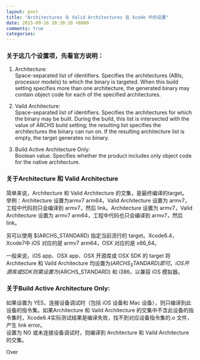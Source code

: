 ```yaml
---
layout: post
title: "Architectures 与 Valid Architectures 在 Xcode 中的设置"
date: 2015-09-16 10:39:18 +0800
comments: true
categories: 
---
```


### 关于这几个设置项，先看官方说明：  

1. Architecture:  
Space-separated list of identifiers. Specifies the architectures (ABIs, processor models) to which the binary is targeted. When this build setting specifies more than one architecture, the generated binary may contain object code for each of the specified architectures.


2. Vaild Architecture:  
Space-separated list of identifiers. Specifies the architectures for which the binary may be built. During the build, this list is intersected with the value of ARCHS build setting; the resulting list specifies the architectures the binary can run on. If the resulting architecture list is empty, the target generates no binary.

3. Build Active Architecture Only:  
Boolean value. Specifies whether the product includes only object code for the native architecture.

### 关于Architecture 和 Valid Architecture
简单来说，Architecture 和 Valid Architecture 的交集，是最终编译的target。  
举例：Architecture 设置为armv7 arm64，Valid Architecture 设置为 armv7，工程中代码则只会编译到 armv7，然后 link。Architecture 设置为 armv7，Valid Architecture 设置为 armv7 arm64，工程中代码也只会编译到 armv7，然后 link。  

另可以使用 $(ARCHS_STANDARD) 指定当前流行的 target。Xcode6.4，Xcode7中 iOS 对应的是 armv7 arm64，OSX 对应的是 x86_64。  

一般来说，iOS app、OSX app、OSX 开源库或 OSX SDK 的 target 将 Architecture 和 Vaild Architecture 均设置为$(ARCHS_STANDARD)即可。  
iOS 开源库或 SDK 则需设置为$(ARCHS_STANDARD) 和 i386，以兼容 iOS 模拟器。  

### 关于Build Active Architecture Only:  
如果设置为 YES，连接设备调试时（包括 iOS 设备和 Mac 设备），则只编译到此设备的指令集。如果Architecture 和 Vaild Architecture 的交集中不含此设备的指令集时，Xcode6.4实际测试结果是编译失败，找不到对应设备指令集的.o 文件，产生 link error。  
设置为 NO 或未连接设备调试时，则编译到 Architecture 和 Vaild Architecture 的交集。  

Over